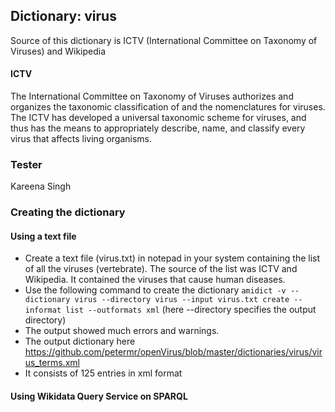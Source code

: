 ## Dictionary: virus
Source of this dictionary is ICTV (International Committee on Taxonomy of Viruses) and Wikipedia

#### ICTV
The International Committee on Taxonomy of Viruses authorizes and organizes the taxonomic classification of and the nomenclatures for viruses. The ICTV has developed a universal taxonomic scheme for viruses, and thus has the means to appropriately describe, name, and classify every virus that affects living organisms.

### Tester
Kareena Singh 

### Creating the dictionary

#### Using a text file
- Create a text file (virus.txt) in notepad in your system containing the list of all the viruses (vertebrate). The source of the list was ICTV and Wikipedia. It contained the viruses that cause human diseases.
- Use the following command to create the dictionary `amidict -v --dictionary virus --directory virus --input virus.txt create --informat list --outformats xml`  (here --directory specifies the output directory)
- The output showed much errors and warnings.
- The output dictionary here https://github.com/petermr/openVirus/blob/master/dictionaries/virus/virus_terms.xml
- It consists of 125 entries in xml format

#### Using Wikidata Query Service on SPARQL

